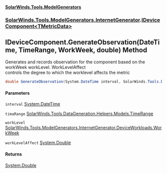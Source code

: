 #### [SolarWinds.Tools.ModelGenerators](index.md 'index')
### [SolarWinds.Tools.ModelGenerators.InternetGenerator](index.md#SolarWinds.Tools.ModelGenerators.InternetGenerator 'SolarWinds.Tools.ModelGenerators.InternetGenerator').[IDeviceComponent&lt;TMetricData&gt;](IDeviceComponent_TMetricData_.md 'SolarWinds.Tools.ModelGenerators.InternetGenerator.IDeviceComponent<TMetricData>')

## IDeviceComponent<TMetricData>.GenerateObservation(DateTime, TimeRange, WorkWeek, double) Method

Generates and records observation for the component based on the workWeek workLevel. WorkLevelAffect  
controls the degree to which the worklevel affects the metric

```csharp
double GenerateObservation(System.DateTime interval, SolarWinds.Tools.DataGeneration.Helpers.Models.TimeRange timaRange, SolarWinds.Tools.ModelGenerators.InternetGenerator.DeviceWorkloads.WorkWeek workLevel, double workLevelAffect=1.0);
```
#### Parameters

<a name='SolarWinds.Tools.ModelGenerators.InternetGenerator.IDeviceComponent_TMetricData_.GenerateObservation(System.DateTime,SolarWinds.Tools.DataGeneration.Helpers.Models.TimeRange,SolarWinds.Tools.ModelGenerators.InternetGenerator.DeviceWorkloads.WorkWeek,double).interval'></a>

`interval` [System.DateTime](https://docs.microsoft.com/en-us/dotnet/api/System.DateTime 'System.DateTime')

<a name='SolarWinds.Tools.ModelGenerators.InternetGenerator.IDeviceComponent_TMetricData_.GenerateObservation(System.DateTime,SolarWinds.Tools.DataGeneration.Helpers.Models.TimeRange,SolarWinds.Tools.ModelGenerators.InternetGenerator.DeviceWorkloads.WorkWeek,double).timaRange'></a>

`timaRange` [SolarWinds.Tools.DataGeneration.Helpers.Models.TimeRange](https://docs.microsoft.com/en-us/dotnet/api/SolarWinds.Tools.DataGeneration.Helpers.Models.TimeRange 'SolarWinds.Tools.DataGeneration.Helpers.Models.TimeRange')

<a name='SolarWinds.Tools.ModelGenerators.InternetGenerator.IDeviceComponent_TMetricData_.GenerateObservation(System.DateTime,SolarWinds.Tools.DataGeneration.Helpers.Models.TimeRange,SolarWinds.Tools.ModelGenerators.InternetGenerator.DeviceWorkloads.WorkWeek,double).workLevel'></a>

`workLevel` [SolarWinds.Tools.ModelGenerators.InternetGenerator.DeviceWorkloads.WorkWeek](https://docs.microsoft.com/en-us/dotnet/api/SolarWinds.Tools.ModelGenerators.InternetGenerator.DeviceWorkloads.WorkWeek 'SolarWinds.Tools.ModelGenerators.InternetGenerator.DeviceWorkloads.WorkWeek')

<a name='SolarWinds.Tools.ModelGenerators.InternetGenerator.IDeviceComponent_TMetricData_.GenerateObservation(System.DateTime,SolarWinds.Tools.DataGeneration.Helpers.Models.TimeRange,SolarWinds.Tools.ModelGenerators.InternetGenerator.DeviceWorkloads.WorkWeek,double).workLevelAffect'></a>

`workLevelAffect` [System.Double](https://docs.microsoft.com/en-us/dotnet/api/System.Double 'System.Double')

#### Returns
[System.Double](https://docs.microsoft.com/en-us/dotnet/api/System.Double 'System.Double')